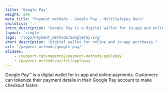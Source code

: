 ```yaml
---
title: 'Google Pay'
weight: 240
meta_title: "Payment methods - Google Pay - MultiSafepay Docs"
childlist: '.'
intro_description: "Google Pay is a digital wallet for in-app and online payments. Customers can tokenize their payment details in their Google Pay account."
layout: 'single'
logo: '/logo/Payment_methods/GooglePay.svg' 
short_description: "Digital wallet for online and in-app purchases."
url: '/payment-methods/google-pay/'
aliases:
    - /support-tab/magento2/payment-methods/applepay
    - /payment-methods/wallet/applepay
---
```


Google Pay™ is a digital wallet for in-app and online payments. Customers can tokenize their payment details in their Google Pay account to make checkout faster.